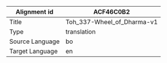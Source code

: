 |Alignment id | ACF46C0B2
| --- | --- 
|Title | Toh_337-Wheel_of_Dharma-v1 
|Type | translation
|Source Language | bo
|Target Language | en
